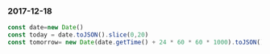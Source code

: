 ### 2017-12-18

```javascript
const date=new Date()
const today = date.toJSON().slice(0,20)
const tomorrow= new Date(date.getTime() + 24 * 60 * 60 * 1000).toJSON().slice(0,10)
```

